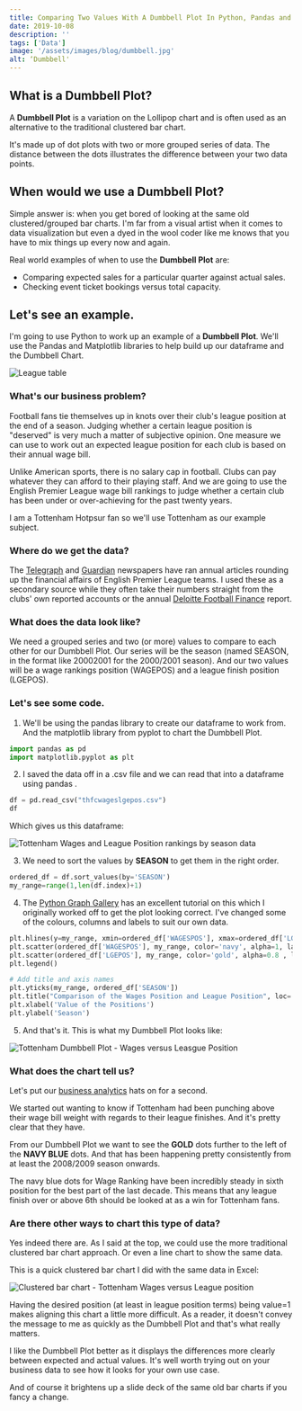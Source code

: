 ```yaml
---
title: Comparing Two Values With A Dumbbell Plot In Python, Pandas and Matplotlib
date: 2019-10-08
description: ''
tags: ['Data']
image: '/assets/images/blog/dumbbell.jpg'
alt: ‘Dumbbell'
---
```

## What is a Dumbbell Plot?

A **Dumbbell Plot** is a variation on the Lollipop chart and is often used as an alternative to the traditional clustered bar chart.

It's made up of dot plots with two or more grouped series of data. The distance between the dots illustrates the difference between your two data points.

## When would we use a Dumbbell Plot?

Simple answer is: when you get bored of looking at the same old clustered/grouped bar charts. I'm far from a visual artist when it comes to data visualization but even a dyed in the wool coder like me knows that you have to mix things up every now and again.

Real world examples of when to use the **Dumbbell Plot** are:

- Comparing expected sales for a particular quarter against actual sales.
- Checking event ticket bookings versus total capacity.

## Let's see an example.

I'm going to use Python to work up an example of a **Dumbbell Plot**. We'll use the Pandas and Matplotlib libraries to help build up our dataframe and the Dumbbell Chart.

![League table](/assets/images/blog/_91301441_leaguetable.png)

### What's our business problem?

Football fans tie themselves up in knots over their club's league position at the end of a season. Judging whether a certain league position is "deserved" is very much a matter of subjective opinion. One measure we can use to work out an expected league position for each club is based on their annual wage bill.

Unlike American sports, there is no salary cap in football. Clubs can pay whatever they can afford to their playing staff. And we are going to use the English Premier League wage bill rankings to judge whether a certain club has been under or over-achieving for the past twenty years.

I am a Tottenham Hotpsur fan so we'll use Tottenham as our example subject.

### Where do we get the data?

The [Telegraph](https://www.telegraph.co.uk/) and [Guardian](https://www.theguardian.com/uk) newspapers have ran annual articles rounding up the financial affairs of English Premier League teams. I used these as a secondary source while they often take their numbers straight from the clubs' own reported accounts or the annual [Deloitte Football Finance](https://www2.deloitte.com/uk/en/pages/sports-business-group/articles/annual-review-of-football-finance.html) report.

### What does the data look like?

We need a grouped series and two (or more) values to compare to each other for our Dumbbell Plot. Our series will be the season (named SEASON, in the format like 20002001 for the 2000/2001 season). And our two values will be a wage rankings position (WAGEPOS) and a league finish position (LGEPOS).

### Let's see some code.

1) We'll be using the pandas library to create our dataframe to work from. And the matplotlib library from pyplot to chart the Dumbbell Plot.


```python
import pandas as pd
import matplotlib.pyplot as plt
```

2) I saved the data off in a .csv file and we can read that into a dataframe using pandas .

```python
df = pd.read_csv("thfcwageslgepos.csv")
df
```

Which gives us this dataframe:

![Tottenham Wages and League Position rankings by season data](/assets/images/blog/thfcwageslge_df.png)

3) We need to sort the values by **SEASON** to get them in the right order.

```python
ordered_df = df.sort_values(by='SEASON')
my_range=range(1,len(df.index)+1)
```
4) The [Python Graph Gallery](https://python-graph-gallery.com/184-lollipop-plot-with-2-groups/) has an excellent tutorial on this which I originally worked off to get the plot looking correct. I've changed some of the colours, columns and labels to suit our own data.

```python
plt.hlines(y=my_range, xmin=ordered_df['WAGESPOS'], xmax=ordered_df['LGEPOS'], color='grey', alpha=0.4)
plt.scatter(ordered_df['WAGESPOS'], my_range, color='navy', alpha=1, label='WAGESPOS')
plt.scatter(ordered_df['LGEPOS'], my_range, color='gold', alpha=0.8 , label='LGEPOS')
plt.legend()

# Add title and axis names
plt.yticks(my_range, ordered_df['SEASON'])
plt.title("Comparison of the Wages Position and League Position", loc='left')
plt.xlabel('Value of the Positions')
plt.ylabel('Season')
```

5) And that's it. This is what my Dumbbell Plot looks like:

![Tottenham Dumbbell Plot - Wages versus Leasgue Position](/assets/images/blog/thfcdumbbellplot.png)

### What does the chart tell us?

Let's put our [business analytics](/wtf-is-business-analytics/) hats on for a second.

We started out wanting to know if Tottenham had been punching above their wage bill weight with regards to their league finishes. And it's pretty clear that they have.

From our Dumbbell Plot we want to see the **GOLD** dots further to the left of the **NAVY BLUE** dots. And that has been happening pretty consistently from at least the 2008/2009 season onwards.

The navy blue dots for Wage Ranking have been incredibly steady in sixth position for the best part of the last decade. This means that any league finish over or above 6th should be looked at as a win for Tottenham fans.

### Are there other ways to chart this type of data?

Yes indeed there are. As I said at the top, we could use the more traditional clustered bar chart approach. Or even a line chart to show the same data.

This is a quick clustered bar chart I did with the same data in Excel:

![Clustered bar chart - Tottenham Wages versus League position](/assets/images/blog/thfcclustbar.png)

Having the desired position (at least in league position terms) being value=1 makes aligning this chart a little more difficult. As a reader, it doesn't  convey the message to me as quickly as the Dumbbell Plot and that's what really matters.

I like the Dumbbell Plot better as it displays the differences more clearly between expected and actual values. It's well worth trying out on your business data to see how it looks for your own use case.

And of course it brightens up a slide deck of the same old bar charts if you fancy a change.